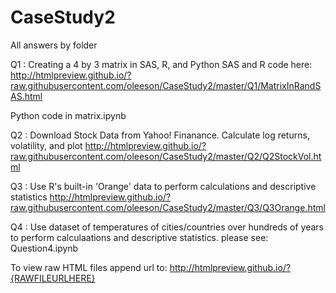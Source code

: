 # CaseStudy2

All answers by folder

Q1 : Creating a 4 by 3 matrix in SAS, R, and Python
SAS and R code here: 
http://htmlpreview.github.io/?raw.githubusercontent.com/oleeson/CaseStudy2/master/Q1/MatrixInRandSAS.html

Python code in matrix.ipynb

Q2 : Download Stock Data from Yahoo! Finanance. Calculate log returns, volatility, and plot
http://htmlpreview.github.io/?raw.githubusercontent.com/oleeson/CaseStudy2/master/Q2/Q2StockVol.html

Q3 : Use R's built-in 'Orange' data to perform calculations and descriptive statistics
http://htmlpreview.github.io/?raw.githubusercontent.com/oleeson/CaseStudy2/master/Q3/Q3Orange.html

Q4 : Use dataset of temperatures of cities/countries over hundreds of years to perform calculaations and descriptive statistics. 
please see: Question4.ipynb






To view raw HTML files append url to: http://htmlpreview.github.io/?{RAWFILEURLHERE}
